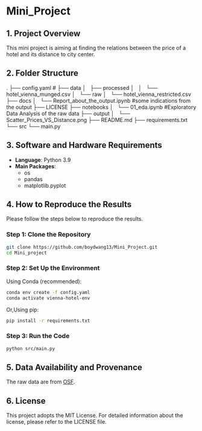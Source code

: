# Mini_Project

## 1. Project Overview

This mini project is aiming at finding the relations between the price of a hotel and its distance to city center.

## 2. Folder Structure
.
├── config.yaml  #
├── data
│   ├── processed
│   │   └── hotel_vienna_munged.csv
│   └── raw
│       └── hotel_vienna_restricted.csv
├── docs
│   └── Report_about_the_output.ipynb  #some indications from the output
├── LICENSE
├── notebooks
│   └── 01_eda.ipynb   #Exploratory Data Analysis of the raw data
├── output
│   └── Scatter_Prices_VS_Distance.png
├── README.md
├── requirements.txt
└── src
    └── main.py

## 3. Software and Hardware Requirements


* **Language**: Python 3.9
* **Main Packages**:
    * os
    * pandas
    * matplotlib.pyplot



## 4. How to Reproduce the Results

Please follow the steps below to reproduce the results.

### Step 1: Clone the Repository

```bash
git clone https://github.com/boydwang13/Mini_Project.git
cd Mini_project
```

### Step 2: Set Up the Environment

Using Conda (recommended):
```bash
conda env create -f config.yaml
conda activate vienna-hotel-env  
```

Or,Using pip:
```bash
pip install -r requirements.txt
```

### Step 3: Run the Code

```bash
python src/main.py
```

## 5. Data Availability and Provenance

The raw data are from [OSF](https://osf.io/).

## 6. License

This project adopts the MIT License. For detailed information about the license, please refer to the LICENSE file.
